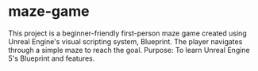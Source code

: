 # maze-game
This project is a beginner-friendly first-person maze game created using Unreal Engine's visual scripting system, Blueprint. The player navigates through a simple maze to reach the goal. Purpose: To learn Unreal Engine 5's Blueprint and features. 
